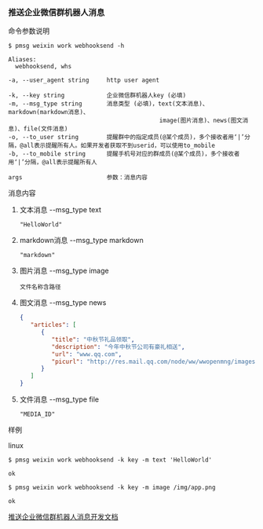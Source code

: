 ### 推送企业微信群机器人消息

命令参数说明

```text
$ pmsg weixin work webhooksend -h

Aliases:
  webhooksend, whs

-a, --user_agent string     http user agent

-k, --key string            企业微信群机器人key (必填)
-m, --msg_type string       消息类型 (必填)，text(文本消息)、markdown(markdown消息)、
                                           image(图片消息)、news(图文消息)、file(文件消息)
-o, --to_user string        提醒群中的指定成员(@某个成员)，多个接收者用‘|’分隔，@all表示提醒所有人。如果开发者获取不到userid，可以使用to_mobile
-b, --to_mobile string      提醒手机号对应的群成员(@某个成员)，多个接收者用‘|’分隔，@all表示提醒所有人

args                        参数：消息内容
```

消息内容

1. 文本消息 --msg_type text
    ```text
    "HelloWorld"
    ```

1. markdown消息 --msg_type markdown
    ```text
    "markdown"
    ```

1. 图片消息 --msg_type image
    ```text
    文件名称含路径
    ```

1. 图文消息 --msg_type news
   ```json
   {
      "articles": [
         {
            "title": "中秋节礼品领取",
            "description": "今年中秋节公司有豪礼相送",
            "url": "www.qq.com",
            "picurl": "http://res.mail.qq.com/node/ww/wwopenmng/images/independent/doc/test_pic_msg1.png"
         }
      ]
   }
   ```

1. 文件消息 --msg_type file
    ```text
    "MEDIA_ID"
    ```

样例

linux

```shell
$ pmsg weixin work webhooksend -k key -m text 'HelloWorld'

ok

$ pmsg weixin work webhooksend -k key -m image /img/app.png

ok
```

[推送企业微信群机器人消息开发文档](https://developer.work.weixin.qq.com/document/path/91770)